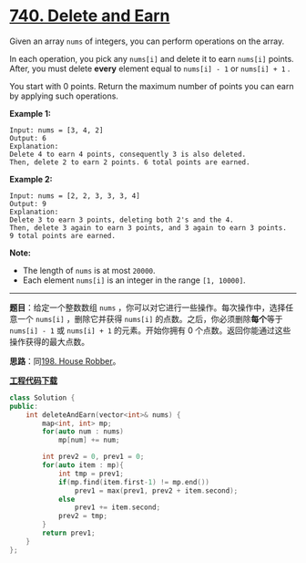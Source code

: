 # [740. Delete and Earn](https://leetcode.com/problems/delete-and-earn/)

Given an array `nums` of integers, you can perform operations on the array.

In each operation, you pick any `nums[i]` and delete it to earn `nums[i]` points. After, you must delete **every** element equal to `nums[i] - 1` or `nums[i] + 1` .

You start with 0 points. Return the maximum number of points you can earn by applying such operations.

**Example 1:**

```
Input: nums = [3, 4, 2]
Output: 6
Explanation:
Delete 4 to earn 4 points, consequently 3 is also deleted.
Then, delete 2 to earn 2 points. 6 total points are earned.
```

**Example 2:**

```
Input: nums = [2, 2, 3, 3, 3, 4]
Output: 9
Explanation:
Delete 3 to earn 3 points, deleting both 2's and the 4.
Then, delete 3 again to earn 3 points, and 3 again to earn 3 points.
9 total points are earned.
```

**Note:**

* The length of `nums` is at most `20000`.
* Each element `nums[i]` is an integer in the range `[1, 10000]`.

-----

**题目**：给定一个整数数组 `nums` ，你可以对它进行一些操作。每次操作中，选择任意一个 `nums[i]` ，删除它并获得 `nums[i]` 的点数。之后，你必须删除**每个**等于 `nums[i] - 1` 或 `nums[i] + 1` 的元素。开始你拥有 0 个点数。返回你能通过这些操作获得的最大点数。

**思路**：同[198. House Robber](https://github.com/shenkh/leetcode/blob/master/0198.%20%E6%89%93%E5%AE%B6%E5%8A%AB%E8%88%8D%20%5BEasy%5D%20%5BHouse%20Robber%5D.md)。

[**工程代码下载**](https://github.com/shenkh/leetcode)

``` cpp
class Solution {
public:
    int deleteAndEarn(vector<int>& nums) {
        map<int, int> mp;
        for(auto num : nums)
            mp[num] += num;

        int prev2 = 0, prev1 = 0;
        for(auto item : mp){
            int tmp = prev1;
            if(mp.find(item.first-1) != mp.end())
                prev1 = max(prev1, prev2 + item.second);
            else
                prev1 += item.second;
            prev2 = tmp;
        }
        return prev1;
    }
};
```
